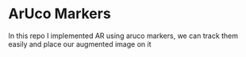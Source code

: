 # ArUco Markers

In this repo I implemented AR using aruco markers, we can track them easily and place our augmented image on it
